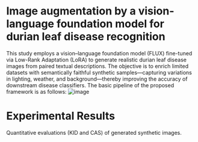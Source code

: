 # Image augmentation by a vision-language foundation model for durian leaf disease recognition
This study employs a vision–language foundation model (FLUX) fine-tuned via Low-Rank Adaptation (LoRA) to generate realistic durian leaf disease images from paired textual descriptions. The objective is to enrich limited datasets with semantically faithful synthetic samples—capturing variations in lighting, weather, and background—thereby improving the accuracy of downstream disease classifiers. The basic pipeline of the proposed framework is as follows:
![image](https://github.com/user-attachments/assets/9b55c31b-d6df-4e5f-9d53-8f86bf6088d0)

# Experimental Results
Quantitative evaluations (KID and CAS) of generated synthetic images.
